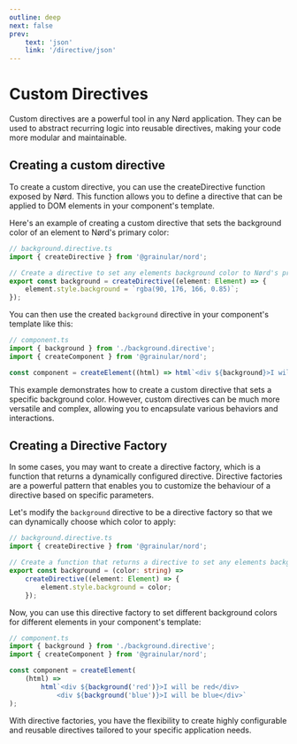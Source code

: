 ```yaml
---
outline: deep
next: false
prev:
    text: 'json'
    link: '/directive/json'
---
```


<!-- @format -->

# Custom Directives

Custom directives are a powerful tool in any Nørd application. They can be used to abstract recurring logic into reusable directives, making your code more modular and maintainable.

## Creating a custom directive

To create a custom directive, you can use the createDirective function exposed by Nørd. This function allows you to define a directive that can be applied to DOM elements in your component's template.

Here's an example of creating a custom directive that sets the background color of an element to Nørd's primary color:

```ts
// background.directive.ts
import { createDirective } from '@grainular/nord';

// Create a directive to set any elements background color to Nørd's primary color.
export const background = createDirective((element: Element) => {
    element.style.background = `rgba(90, 176, 166, 0.85)`;
});
```

You can then use the created `background` directive in your component's template like this:

```ts
// component.ts
import { background } from './background.directive';
import { createComponent } from '@grainular/nord';

const component = createElement((html) => html`<div ${background}>I will be recoloured</div>`);
```

This example demonstrates how to create a custom directive that sets a specific background color. However, custom directives can be much more versatile and complex, allowing you to encapsulate various behaviors and interactions.

## Creating a Directive Factory

In some cases, you may want to create a directive factory, which is a function that returns a dynamically configured directive. Directive factories are a powerful pattern that enables you to customize the behaviour of a directive based on specific parameters.

Let's modify the `background` directive to be a directive factory so that we can dynamically choose which color to apply:

```ts
// background.directive.ts
import { createDirective } from '@grainular/nord';

// Create a function that returns a directive to set any elements background color to a provided colour
export const background = (color: string) =>
    createDirective((element: Element) => {
        element.style.background = color;
    });
```

Now, you can use this directive factory to set different background colors for different elements in your component's template:

```ts
// component.ts
import { background } from './background.directive';
import { createComponent } from '@grainular/nord';

const component = createElement(
    (html) =>
        html`<div ${background('red')}>I will be red</div>
            <div ${background('blue')}>I will be blue</div>`
);
```

With directive factories, you have the flexibility to create highly configurable and reusable directives tailored to your specific application needs.
